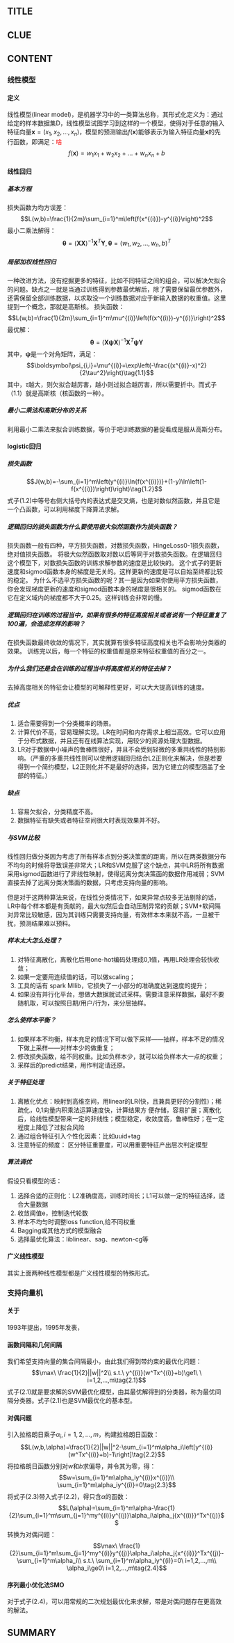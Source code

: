 ## TITLE
## CLUE
## CONTENT
### 线性模型
#### 定义
线性模型(linear model)，是机器学习中的一类算法总称，其形式化定义为：通过给定的样本数据集D，线性模型试图学习到这样的一个模型，使得对于任意的输入特征向量$\boldsymbol{x}=(x_1,x_2,...,x_n)$，模型的预测输出$f(\boldsymbol{x})$能够表示为输入特征向量$\boldsymbol{x}$的先行函数，即满足：<font color=red>啥</font>
$$f(\boldsymbol{x})=w_1x_1+w_2x_2+...+w_nx_n+b$$
#### 线性回归
##### 基本方程
损失函数为均方误差：
$$L(w,b)=\frac{1}{2m}\sum_{i=1}^m\left(f(x^{(i)})-y^{(i)}\right)^2$$
最小二乘法解得：
$$\boldsymbol\theta=(\boldsymbol{X}\boldsymbol{X})^{-1}\boldsymbol{X}^T\boldsymbol{Y},\boldsymbol\theta=(w_1,w_2,...,w_n,b)^T$$
##### 局部加权线性回归
一种改进方法，没有挖掘更多的特征，比如不同特征之间的组合，可以解决欠拟合的问题。缺点之一就是当通过训练得到参数最优解后，除了需要保留最优参数外，还需保留全部训练数据，以求取没一个训练数据对应于新输入数据的权重值。这里提到一个概念，那就是高斯核。
损失函数：
$$L(w,b)=\frac{1}{2m}\sum_{i=1}^m\mu^{(i)}\left(f(x^{(i)})-y^{(i)}\right)^2$$
最优解：
$$\boldsymbol\theta=(\boldsymbol{X}\boldsymbol\psi\boldsymbol{X})^{-1}\boldsymbol{X}^T\boldsymbol\psi\boldsymbol{Y}$$
其中，$\boldsymbol\psi$是一个对角矩阵，满足：
$$\boldsymbol\psi_{i,i}=\mu^{(i)}=\exp\left(-\frac{(x^{(i)}-x)^2}{2\tau^2}\right)\tag{1.1}$$
其中，$\tau$越大，则欠拟合越厉害，越小则过拟合越厉害，所以需要折中。而式子（1.1）就是高斯核（核函数的一种）。
##### 最小二乘法和高斯分布的关系
利用最小二乘法来拟合训练数据，等价于吧训练数据的暑促看成是服从高斯分布。
#### logistic回归
##### 损失函数
$$J(w,b)=-\sum_{i=1}^m\left(y^{(i)}\ln{f(x^{(i)})}+(1-y)\ln\left(1-f(x^{(i)})\right)\right)\tag{1.2}$$
式子(1.2)中等号右侧大括号内的表达式是交叉熵，也是对数似然函数，并且它是一个凸函数，可以利用梯度下降算法求解。
##### 逻辑回归的损失函数为什么要使用极大似然函数作为损失函数？
损失函数一般有四种，平方损失函数，对数损失函数，HingeLoss0-1损失函数，绝对值损失函数。
将极大似然函数取对数以后等同于对数损失函数。在逻辑回归这个模型下，对数损失函数的训练求解参数的速度是比较快的。
这个式子的更新速度和sigmod函数本身的梯度是无关的。这样更新的速度是可以自始至终都比较的稳定。
为什么不选平方损失函数的呢？其一是因为如果你使用平方损失函数，你会发现梯度更新的速度和sigmod函数本身的梯度是很相关的。
sigmod函数在它在定义域内的梯度都不大于0.25。这样训练会非常的慢。
##### 逻辑回归在训练的过程当中，如果有很多的特征高度相关或者说有一个特征重复了100遍，会造成怎样的影响？
在损失函数最终收敛的情况下，其实就算有很多特征高度相关也不会影响分类器的效果。
训练完以后，每一个特征的权重值都是原来特征权重值的百分之一。
##### 为什么我们还是会在训练的过程当中将高度相关的特征去掉？
去掉高度相关的特征会让模型的可解释性更好，可以大大提高训练的速度。
##### 优点
1. 适合需要得到一个分类概率的场景。
2. 计算代价不高，容易理解实现。LR在时间和内存需求上相当高效。它可以应用于分布式数据，并且还有在线算法实现，用较少的资源处理大型数据。
3. LR对于数据中小噪声的鲁棒性很好，并且不会受到轻微的多重共线性的特别影响。（严重的多重共线性则可以使用逻辑回归结合L2正则化来解决，但是若要得到一个简约模型，L2正则化并不是最好的选择，因为它建立的模型涵盖了全部的特征。）
##### 缺点
1. 容易欠拟合，分类精度不高。
2. 数据特征有缺失或者特征空间很大时表现效果并不好。
##### 与SVM比较
线性回归做分类因为考虑了所有样本点到分类决策面的距离，所以在两类数据分布不均匀的时候将导致误差非常大；LR和SVM克服了这个缺点，其中LR将所有数据采用sigmod函数进行了非线性映射，使得远离分类决策面的数据作用减弱；SVM直接去掉了远离分类决策面的数据，只考虑支持向量的影响。

但是对于这两种算法来说，在线性分类情况下，如果异常点较多无法剔除的话，LR中每个样本都是有贡献的，最大似然后会自动压制异常的贡献；SVM+软间隔对异常比较敏感，因为其训练只需要支持向量，有效样本本来就不高，一旦被干扰，预测结果难以预料。
##### 样本太大怎么处理？
1. 对特征离散化，离散化后用one-hot编码处理成0,1值，再用LR处理会较快收敛；
2. 如果一定要用连续值的话，可以做scaling；
3. 工具的话有 spark Mllib，它损失了一小部分的准确度达到速度的提升；
4. 如果没有并行化平台，想做大数据就试试采样。需要注意采样数据，最好不要随机取，可以按照日期/用户/行为，来分层抽样。
##### 怎么使样本平衡？
1. 如果样本不均衡，样本充足的情况下可以做下采样——抽样，样本不足的情况下做上采样——对样本少的做重复；
2. 修改损失函数，给不同权重。比如负样本少，就可以给负样本大一点的权重；
3. 采样后的predict结果，用作判定请还原。
##### 关于特征处理
1. 离散化优点：映射到高维空间，用linear的LR(快，且兼具更好的分割性)；稀疏化，0,1向量内积乘法运算速度快，计算结果方 便存储，容易扩展；离散化后，给线性模型带来一定的非线性；模型稳定，收敛度高，鲁棒性好；在一定程度上降低了过拟合风险
2. 通过组合特征引入个性化因素：比如uuid+tag
3. 注意特征的频度： 区分特征重要度，可以用重要特征产出层次判定模型
##### 算法调优
假设只看模型的话：
1. 选择合适的正则化：L2准确度高，训练时间长；L1可以做一定的特征选择，适合大量数据
2. 收敛阈值e，控制迭代轮数
3. 样本不均匀时调整loss function,给不同权重
4. Bagging或其他方式的模型融合
5. 选择最优化算法：liblinear、sag、newton-cg等
#### 广义线性模型
其实上面两种线性模型都是广义线性模型的特殊形式。
### 支持向量机
#### 关于
1993年提出，1995年发表，
#### 函数间隔和几何间隔
我们希望支持向量的集合间隔最小，由此我们得到带约束的最优化问题：
$$\max\ \frac{1}{2}||w||^2\\
s.t.\ y^{(i)}(w^Tx^{(i)}+b)\ge1\ \ i=1,2,...,m\tag{2.1}$$
式子(2.1)就是要求解的SVM最优化模型，由其最优解得到的分类器，称为最优间隔分类器。式子(2.1)也是SVM最优化的基本型。
#### 对偶问题
引入拉格朗日乘子$\alpha_i,i=1,2,...,m$，构建拉格朗日函数：
$$L(w,b,\alpha)=\frac{1}{2}||w||^2-\sum_{i=1}^m\alpha_i\left[y^{(i)}(w^Tx^{(i)}+b)-1\right]\tag{2.2}$$
将拉格朗日函数分别对$w$和$b$求偏导，并令其为零，得：
$$w=\sum_{i=1}^m\alpha_iy^{(i)}x^{(i)}\\
\sum_{i=1}^m\alpha_iy^{(i)}=0\tag{2.3}$$
将式子(2.3)带入式子(2.2)，得只含$\alpha$的函数：
$$L(\alpha)=\sum_{i=1}^m\alpha-\frac{1}{2}\sum_{i=1}^m\sum_{j=1}^my^{(i)}y^{(j)}\alpha_i\alpha_j{x^{(i)}}^Tx^{(j)}$$
转换为对偶问题：
$$\max\ \frac{1}{2}\sum_{i=1}^m\sum_{j=1}^my^{(i)}y^{(j)}\alpha_i\alpha_j{x^{(i)}}^Tx^{(j)}-\sum_{i=1}^m\alpha_i\\
s.t.\ \sum_{i=1}^m\alpha_iy^{(i)}=0\ i=1,2,...,m\\
\alpha_i\ge0\ i=1,2,...,m\tag{2.4}$$
#### 序列最小优化法SMO
对于式子(2.4)，可以用常规的二次规划最优化来求解，带是对偶问题存在更高效的解法。
## SUMMARY
